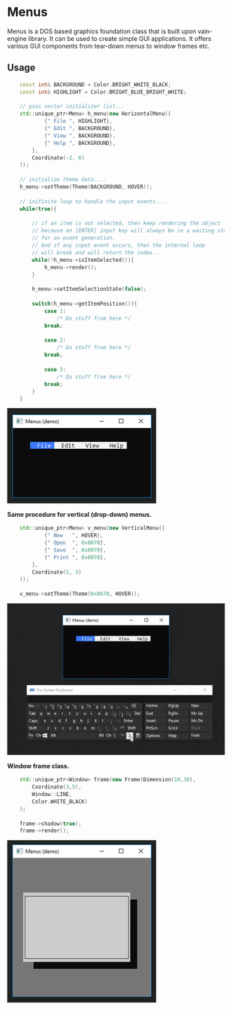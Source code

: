 # Menus
Menus is a DOS based graphics foundation class that is built upon vain-engine library. It can be used to create simple GUI applications. It offers various GUI components from tear-down menus to window frames etc.

## Usage

```c++
    const int& BACKGROUND = Color.BRIGHT_WHITE_BLACK;
    const int& HIGHLIGHT = Color.BRIGHT_BLUE_BRIGHT_WHITE;
    
    // pass vector initializer list...
    std::unique_ptr<Menu> h_menu(new HorizontalMenu({
            {" File ", HIGHLIGHT},
            {" Edit ", BACKGROUND},
            {" View ", BACKGROUND},
            {" Help ", BACKGROUND},
        }, 
        Coordinate(-2, 6)
    ));
    
    // initialize theme data....
    h_menu->setTheme(Theme(BACKGROUND, HOVER));
    
    // inifinite loop to handle the input events.... 
    while(true){
        
        // if an item is not selected, then keep rendering the object
        // because an [ENTER] input key will always be in a waiting state
        // for an event generation.
        // And if any input event occurs, then the internal loop
        // will break and will return the index...
        while(!h_menu->isItemSelected()){
            h_menu->render();
        }
        
        h_menu->setItemSelectionState(false);
        
        switch(h_menu->getItemPosition()){
            case 1:
                /* Do stuff from here */
            break;
            
            case 2:
                /* Do stuff from here */
            break;
            
            case 3:
                /* Do stuff from here */
            break;
        }
    }
```
![](previews/menu.png?raw=true "")

**Same procedure for vertical (drop-down) menus.**
```c++
    std::unique_ptr<Menu> v_menu(new VerticalMenu({
            {" New   ", HOVER},
            {" Open  ", 0x0070},
            {" Save  ", 0x0070},
            {" Print ", 0x0070},
        }, 
        Coordinate(5, 3)
    ));
    
    v_menu->setTheme(Theme(0x0070, HOVER));
```
![](previews/menus_demo.gif?raw=true "")

**Window frame class.**
```c++
    std::unique_ptr<Window> frame(new Frame(Dimension(10,30), 
        Coordinate(3,5), 
        Window::LINE, 
        Color.WHITE_BLACK)
    );
        
    frame->shadow(true);
    frame->render();
```

![](previews/frame.png?raw=true "")



